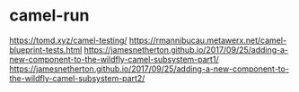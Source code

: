 # camel-run


https://tomd.xyz/camel-testing/
https://rmannibucau.metawerx.net/camel-blueprint-tests.html
https://jamesnetherton.github.io/2017/09/25/adding-a-new-component-to-the-wildfly-camel-subsystem-part1/
https://jamesnetherton.github.io/2017/09/25/adding-a-new-component-to-the-wildfly-camel-subsystem-part2/
